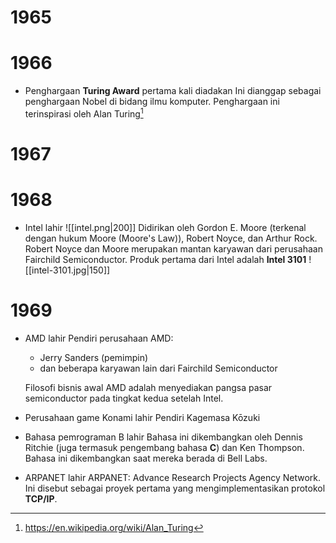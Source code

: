 # 1965
# 1966
- Penghargaan **Turing Award** pertama kali diadakan
	Ini dianggap sebagai penghargaan Nobel di bidang ilmu komputer. Penghargaan ini terinspirasi oleh Alan Turing[^1]
# 1967
# 1968
- Intel lahir
	![[intel.png|200]]
	Didirikan oleh Gordon E. Moore (terkenal dengan hukum Moore (Moore's Law)), Robert Noyce, dan Arthur Rock. Robert Noyce dan Moore merupakan mantan karyawan dari perusahaan Fairchild Semiconductor.
	Produk pertama dari Intel adalah **Intel 3101**
	![[intel-3101.jpg|150]]
# 1969
- AMD lahir
	Pendiri perusahaan AMD:
	- Jerry Sanders (pemimpin)
	- dan beberapa karyawan lain dari Fairchild Semiconductor
	
	Filosofi bisnis awal AMD adalah menyediakan pangsa pasar semiconductor pada tingkat kedua setelah Intel.

- Perusahaan game Konami lahir
	Pendiri Kagemasa Kōzuki
- Bahasa pemrograman B lahir
	Bahasa ini dikembangkan oleh Dennis Ritchie (juga termasuk pengembang bahasa **C**) dan Ken Thompson. Bahasa ini dikembangkan saat mereka berada di Bell Labs.
- ARPANET lahir
	ARPANET: Advance Research Projects Agency Network. Ini disebut sebagai proyek pertama yang mengimplementasikan protokol **TCP/IP**.

[^1]: https://en.wikipedia.org/wiki/Alan_Turing